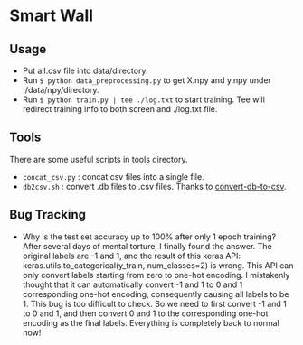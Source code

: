 # Smart Wall

## Usage
* Put all.csv file into data/directory.
* Run `$ python data_preprocessing.py` to get X.npy and y.npy under ./data/npy/directory.
* Run `$ python train.py | tee ./log.txt` to start training. Tee will redirect training info to both screen and ./log.txt file.

## Tools
There are some useful scripts in tools directory.
* `concat_csv.py` : concat csv files into a single file. 
* `db2csv.sh` : convert .db files to .csv files. Thanks to [convert-db-to-csv](https://github.com/darrentu/convert-db-to-csv).

## Bug Tracking
- Why is the test set accuracy up to 100% after only 1 epoch training? After several days of mental torture, I finally found the answer. The original labels are -1 and 1, and the result of this keras API: keras.utils.to_categorical(y_train, num_classes=2) is wrong. This API can only convert labels starting from zero to one-hot encoding. I mistakenly thought that it can automatically convert -1 and 1 to 0 and 1 corresponding one-hot encoding, consequently causing all labels to be 1. This bug is too difficult to check. So we need to first convert -1 and 1 to 0 and 1, and then convert 0 and 1 to the corresponding one-hot encoding as the final labels. Everything is completely back to normal now!